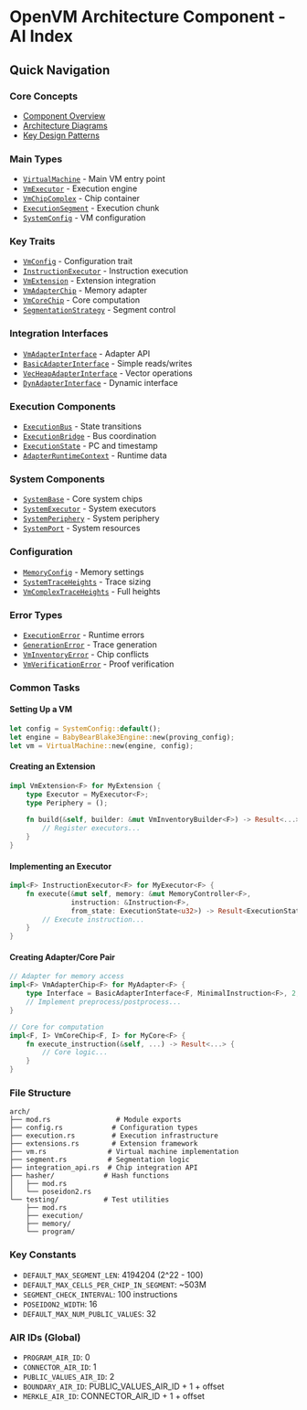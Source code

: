 # OpenVM Architecture Component - AI Index

## Quick Navigation

### Core Concepts
- [Component Overview](AI_DOCS.md#component-overview)
- [Architecture Diagrams](AI_DOCS.md#architecture-diagrams)
- [Key Design Patterns](AI_DOCS.md#key-design-patterns)

### Main Types
- [`VirtualMachine`](AI_DOCS.md#vm.rs) - Main VM entry point
- [`VmExecutor`](AI_DOCS.md#vm.rs) - Execution engine
- [`VmChipComplex`](AI_DOCS.md#extensions.rs) - Chip container
- [`ExecutionSegment`](AI_DOCS.md#segment.rs) - Execution chunk
- [`SystemConfig`](AI_DOCS.md#config.rs) - VM configuration

### Key Traits
- [`VmConfig`](AI_DOCS.md#config.rs) - Configuration trait
- [`InstructionExecutor`](AI_DOCS.md#execution.rs) - Instruction execution
- [`VmExtension`](AI_DOCS.md#extensions.rs) - Extension integration
- [`VmAdapterChip`](AI_DOCS.md#integration_api.rs) - Memory adapter
- [`VmCoreChip`](AI_DOCS.md#integration_api.rs) - Core computation
- [`SegmentationStrategy`](AI_DOCS.md#segment.rs) - Segment control

### Integration Interfaces
- [`VmAdapterInterface`](AI_DOCS.md#integration_api.rs) - Adapter API
- [`BasicAdapterInterface`](AI_DOCS.md#integration_api.rs) - Simple reads/writes
- [`VecHeapAdapterInterface`](AI_DOCS.md#integration_api.rs) - Vector operations
- [`DynAdapterInterface`](AI_DOCS.md#integration_api.rs) - Dynamic interface

### Execution Components
- [`ExecutionBus`](AI_DOCS.md#execution.rs) - State transitions
- [`ExecutionBridge`](AI_DOCS.md#execution.rs) - Bus coordination
- [`ExecutionState`](AI_DOCS.md#execution.rs) - PC and timestamp
- [`AdapterRuntimeContext`](AI_DOCS.md#integration_api.rs) - Runtime data

### System Components
- [`SystemBase`](AI_DOCS.md#extensions.rs) - Core system chips
- [`SystemExecutor`](AI_DOCS.md#extensions.rs) - System executors
- [`SystemPeriphery`](AI_DOCS.md#extensions.rs) - System periphery
- [`SystemPort`](AI_DOCS.md#extensions.rs) - System resources

### Configuration
- [`MemoryConfig`](AI_DOCS.md#configuration-options) - Memory settings
- [`SystemTraceHeights`](AI_DOCS.md#config.rs) - Trace sizing
- [`VmComplexTraceHeights`](AI_DOCS.md#extensions.rs) - Full heights

### Error Types
- [`ExecutionError`](AI_DOCS.md#error-handling) - Runtime errors
- [`GenerationError`](AI_DOCS.md#error-handling) - Trace generation
- [`VmInventoryError`](AI_DOCS.md#extensions.rs) - Chip conflicts
- [`VmVerificationError`](AI_DOCS.md#error-handling) - Proof verification

### Common Tasks

#### Setting Up a VM
```rust
let config = SystemConfig::default();
let engine = BabyBearBlake3Engine::new(proving_config);
let vm = VirtualMachine::new(engine, config);
```

#### Creating an Extension
```rust
impl VmExtension<F> for MyExtension {
    type Executor = MyExecutor<F>;
    type Periphery = ();
    
    fn build(&self, builder: &mut VmInventoryBuilder<F>) -> Result<...> {
        // Register executors...
    }
}
```

#### Implementing an Executor
```rust
impl<F> InstructionExecutor<F> for MyExecutor<F> {
    fn execute(&mut self, memory: &mut MemoryController<F>, 
               instruction: &Instruction<F>, 
               from_state: ExecutionState<u32>) -> Result<ExecutionState<u32>> {
        // Execute instruction...
    }
}
```

#### Creating Adapter/Core Pair
```rust
// Adapter for memory access
impl<F> VmAdapterChip<F> for MyAdapter<F> {
    type Interface = BasicAdapterInterface<F, MinimalInstruction<F>, 2, 1, 1, 1>;
    // Implement preprocess/postprocess...
}

// Core for computation
impl<F, I> VmCoreChip<F, I> for MyCore<F> {
    fn execute_instruction(&self, ...) -> Result<...> {
        // Core logic...
    }
}
```

### File Structure
```
arch/
├── mod.rs                # Module exports
├── config.rs            # Configuration types
├── execution.rs         # Execution infrastructure
├── extensions.rs        # Extension framework
├── vm.rs               # Virtual machine implementation
├── segment.rs          # Segmentation logic
├── integration_api.rs  # Chip integration API
├── hasher/            # Hash functions
│   ├── mod.rs
│   └── poseidon2.rs
└── testing/           # Test utilities
    ├── mod.rs
    ├── execution/
    ├── memory/
    └── program/
```

### Key Constants
- `DEFAULT_MAX_SEGMENT_LEN`: 4194204 (2^22 - 100)
- `DEFAULT_MAX_CELLS_PER_CHIP_IN_SEGMENT`: ~503M
- `SEGMENT_CHECK_INTERVAL`: 100 instructions
- `POSEIDON2_WIDTH`: 16
- `DEFAULT_MAX_NUM_PUBLIC_VALUES`: 32

### AIR IDs (Global)
- `PROGRAM_AIR_ID`: 0
- `CONNECTOR_AIR_ID`: 1
- `PUBLIC_VALUES_AIR_ID`: 2
- `BOUNDARY_AIR_ID`: PUBLIC_VALUES_AIR_ID + 1 + offset
- `MERKLE_AIR_ID`: CONNECTOR_AIR_ID + 1 + offset